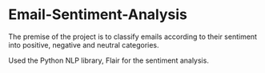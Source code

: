 # Email-Sentiment-Analysis

The premise of the project is to classify emails according to their sentiment into positive, negative and neutral categories.

Used the Python NLP library, Flair for the sentiment analysis. 
